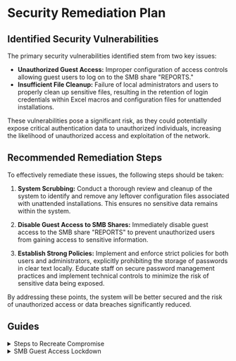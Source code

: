 # Security Remediation Plan

## Identified Security Vulnerabilities

The primary security vulnerabilities identified stem from two key issues:

- **Unauthorized Guest Access:** Improper configuration of access controls allowing guest users to log on to the SMB share "REPORTS."
- **Insufficient File Cleanup:** Failure of local administrators and users to properly clean up sensitive files, resulting in the retention of login credentials within Excel macros and configuration files for unattended installations.

These vulnerabilities pose a significant risk, as they could potentially expose critical authentication data to unauthorized individuals, increasing the likelihood of unauthorized access and exploitation of the network.

## Recommended Remediation Steps

To effectively remediate these issues, the following steps should be taken:

1. **System Scrubbing:** Conduct a thorough review and cleanup of the system to identify and remove any leftover configuration files associated with unattended installations. This ensures no sensitive data remains within the system.

2. **Disable Guest Access to SMB Shares:** Immediately disable guest access to the SMB share "REPORTS" to prevent unauthorized users from gaining access to sensitive information.

3. **Establish Strong Policies:** Implement and enforce strict policies for both users and administrators, explicitly prohibiting the storage of passwords in clear text locally. Educate staff on secure password management practices and implement technical controls to minimize the risk of sensitive data being exposed.

By addressing these points, the system will be better secured and the risk of unauthorized access or data breaches significantly reduced.

## Guides

<details>
  <summary>Steps to Recreate Compromise</summary>
  
# Recreating the Compromise

## Step 1: Reconnaissance

Using the following commands, I was able to get information on the open ports and then moved to see if there were any public-facing SMB shares.

nmap -sV -sS -A 10.129.156.234

Please see below for a screenshot of the output of the commands.
![nmap output](https://github.com/Miner221272/Writeups/blob/main/Medium/Querier/screenshots/nmap.png)

Next, we moved to see if there were any shares available.

smbclient -N -L \\\\\\\\10.129.156.234

Please see below for a screenshot of the output of the commands.
![smb shares](https://github.com/Miner221272/Writeups/blob/main/Medium/Querier/screenshots/smb_enumeration.png)

## Step 2: Initial Access

Through the above reconnaissance we were able to identify the "Reports" share
We can test if this share allows guest logon through the following
smbclient -N \\\\\\\\10.129.156.234\\\\Reports
This will succeed and by using the "ls" command we can see that 

"Currency Volume Report.xlsm" is saved here
![smb vuln file](https://github.com/Miner221272/Writeups/blob/main/Medium/Querier/screenshots/smb_available_file.png)

use the following command to save this file locally.
get "Currency Volume Report.xlsm"

The "m" in ".xlsm" means there are macros enabled.
We will next unzip the file the "unzip" command.
Once it is unzipped use the following command to see the first set of compromised credentials.

head xl/vbaProject.bin | strings
![first creds gathered](https://github.com/Miner221272/Writeups/blob/main/Medium/Querier/screenshots/Initial_creds_comp.png)


</details>

<details>
  <summary>SMB Guest Access Lockdown</summary>
  
  1. **Step 1:** Disable guest access to the SMB share by adjusting the appropriate access control settings on the server.
  2. **Step 2:** Review and confirm that only authorized users and groups have access to the share.
  3. **Step 3:** Ensure the system is configured to prevent guest access in the future by disabling guest accounts or limiting permissions.
  4. **Step 4:** Document the updated access control configuration and test to confirm restrictions are enforced.

</details>

